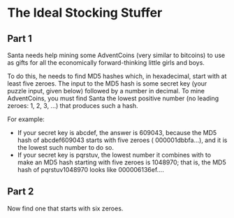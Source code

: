 # The Ideal Stocking Stuffer

## Part 1

Santa needs help mining some AdventCoins (very similar to bitcoins) to use as gifts for all the economically
forward-thinking little girls and boys.

To do this, he needs to find MD5 hashes which, in hexadecimal, start with at least five zeroes. The input to the MD5
hash is some secret key (your puzzle input, given below) followed by a number in decimal. To mine AdventCoins, you must
find Santa the lowest positive number (no leading zeroes: 1, 2, 3, ...) that produces such a hash.

For example:

- If your secret key is abcdef, the answer is 609043, because the MD5 hash of abcdef609043 starts with five zeroes (
  000001dbbfa...), and it is the lowest such number to do so.
- If your secret key is pqrstuv, the lowest number it combines with to make an MD5 hash starting with five zeroes is
  1048970; that is, the MD5 hash of pqrstuv1048970 looks like 000006136ef....

## Part 2

Now find one that starts with six zeroes.
